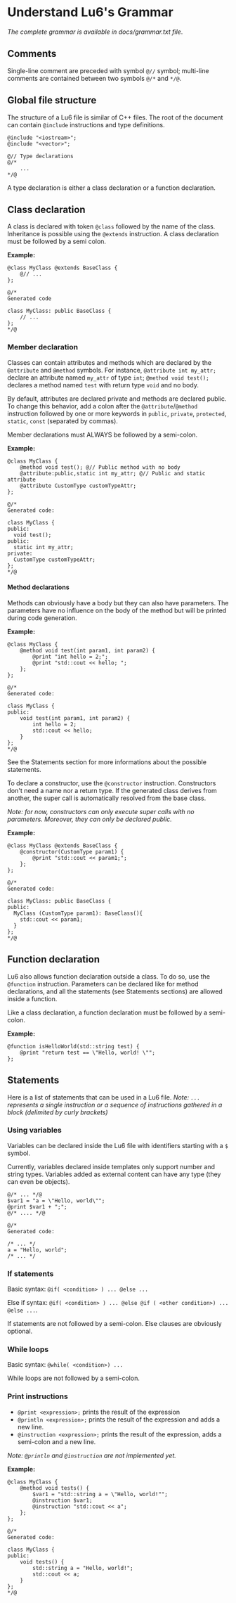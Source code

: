 Understand Lu6's Grammar
========================

*The complete grammar is available in docs/grammar.txt file*.

## Comments

Single-line comment are preceded with symbol `@//` symbol; multi-line comments are contained between two symbols `@/*` and `*/@`.

## Global file structure

The structure of a Lu6 file is similar of C++ files. The root of the document can contain `@include` instructions and type definitions.

```
@include "<iostream>";
@include "<vector>";

@// Type declarations
@/*
    ...
*/@
```

A type declaration is either a class declaration or a function declaration.

## Class declaration

A class is declared with token `@class` followed by the name of the class. Inheritance is possible using the `@extends` instruction. A class declaration must be followed by a semi colon.

**Example:**

```
@class MyClass @extends BaseClass {
    @// ...
};

@/*
Generated code

class MyClass: public BaseClass {
    // ...
};
*/@
```

### Member declaration

Classes can contain attributes and methods which are declared by the `@attribute` and `@method` symbols. For instance,
`@attribute int my_attr;` declare an attribute named `my_attr` of type `int`; `@method void test();` declares a method named `test` with return type `void` and no body.

By default, attributes are declared private and methods are declared public. To change this behavior, add a colon after the `@attribute`/`@method` instruction followed by one or more keywords in `public`, `private`, `protected`, `static`, `const` (separated by commas).

Member declarations must ALWAYS be followed by a semi-colon.

**Example:**

```
@class MyClass {
    @method void test(); @// Public method with no body
    @attribute:public,static int my_attr; @// Public and static attribute
    @attribute CustomType customTypeAttr;
};

@/*
Generated code:

class MyClass {
public:
  void test();
public:
  static int my_attr;
private:
  CustomType customTypeAttr;
};
*/@
```

#### Method declarations

Methods can obviously have a body but they can also have parameters. The parameters have no influence on the body of the method but will be printed during code generation.

**Example:**

```
@class MyClass {
    @method void test(int param1, int param2) {
        @print "int hello = 2;";
        @print "std::cout << hello; ";
    };
};

@/*
Generated code:

class MyClass {
public:
    void test(int param1, int param2) {
        int hello = 2;
        std::cout << hello;
    }
};
*/@
```

See the Statements section for more informations about the possible statements.

To declare a constructor, use the `@constructor` instruction. Constructors don't need a name nor a return type. If the generated class derives from another, the super call is automatically resolved from the base class.

*Note: for now, constructors can only execute super calls with no parameters. Moreover, they can only be declared public.*

**Example:**

```
@class MyClass @extends BaseClass {
    @constructor(CustomType param1) {
        @print "std::cout << param1;";
    };
};

@/*
Generated code:

class MyClass: public BaseClass {
public:
  MyClass (CustomType param1): BaseClass(){
    std::cout << param1;
  }
};
*/@
```

## Function declaration

Lu6 also allows function declaration outside a class. To do so, use the `@function` instruction. Parameters can be declared like for method declarations, and all the statements (see Statements sections) are allowed inside a function.

Like a class declaration, a function declaration must be followed by a semi-colon.

**Example:**

```
@function isHelloWorld(std::string test) {
    @print "return test == \"Hello, world! \"";
};
```

## Statements

Here is a list of statements that can be used in a Lu6 file.
*Note: `...` represents a single instruction or a sequence of instructions gathered in a block (delimited by curly brackets)*

### Using variables

Variables can be declared inside the Lu6 file with identifiers starting with a `$` symbol.

Currently, variables declared inside templates only support number and string types. Variables added as external content can have any type (they can even be objects).

```
@/* ... */@
$var1 = "a = \"Hello, world\"";
@print $var1 + ";";
@/* .... */@

@/*
Generated code:

/* ... */
a = "Hello, world";
/* ... */
```

### If statements

Basic syntax: `@if( <condition> ) ... @else ...`

Else if syntax: `@if( <condition> ) ... @else @if ( <other condition>) ... @else ...`.

If statements are not followed by a semi-colon. Else clauses are obviously optional.

### While loops

Basic syntax: `@while( <condition>) ...`

While loops are not followed by a semi-colon.

### Print instructions

* `@print <expression>;` prints the result of the expression
* `@println <expression>;` prints the result of the expression and adds a new line.
* `@instruction <expression>;` prints the result of the expression, adds a semi-colon and a new line.

*Note: `@println` and `@instruction` are not implemented yet.*

**Example:**

```
@class MyClass {
    @method void tests() {
        $var1 = "std::string a = \"Hello, world!"";
        @instruction $var1;
        @instruction "std::cout << a";
    };
};

@/*
Generated code:

class MyClass {
public:
    void tests() {
        std::string a = "Hello, world!";
        std::cout << a;
    }
};
*/@
```

